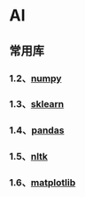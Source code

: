 # AI
## 常用库
### 1.2、[numpy](https://zcdzcdzcd.github.io/pages/md/ai/libraries/numpy)
### 1.3、[sklearn](https://zcdzcdzcd.github.io/pages/md/ai/libraries/sklearn)
### 1.4、[pandas](https://zcdzcdzcd.github.io/pages/md/ai/libraries/pandas)
### 1.5、[nltk](https://zcdzcdzcd.github.io/pages/md/ai/libraries/nltk)
### 1.6、[matplotlib](https://zcdzcdzcd.github.io/pages/md/ai/libraries/matplotlib)